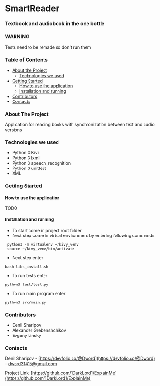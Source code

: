 # SmartReader
### Textbook and audiobook in the one bottle

### WARNING
Tests need to be remade so don't run them

<!-- TABLE OF CONTENTS -->
### Table of Contents

* [About the Project](#about-the-project)
  * [Technologies we used](#technologies-we-used)
* [Getting Started](#getting-started)
  * [How to use the application](#how-to-use-the-application)
  * [Installation and running](#installation-and-running)
* [Contributors](#contributors)
* [Contacts](#contacts)



<!-- ABOUT THE PROJECT -->
### About The Project
Application for reading books with synchronization between text and audio versions

### Technologies we used
* Python 3 Kivi
* Python 3 lxml
* Python 3 speech_recognition
* Python 3 unittest
* XML

<!-- GETTING STARTED -->
### Getting Started

#### How to use the application
TODO

#### Installation and running
* To start come in project root folder
* Next step come in virtual environment by entering following commands
```
 python3 -m virtualenv ~/kivy_venv
 source ~/kivy_venv/bin/activate
```
* Next step enter
```
bash libs_install.sh
```
* To run tests enter
```
python3 test/test.py
```
* To run main program enter
```
python3 src/main.py
```

### Contributors
* Denil Sharipov
* Alexander Grebenshchikov
* Evgeny Linsky

<!-- CONTACT -->
### Contacts
Denil Sharipov - [https://devfolio.co/@Dword](https://devfolio.co/@Dword) - dword31415@gmail.com

Project Link: [https://github.com/1DarkLord1/ExplainMe](https://github.com/1DarkLord1/ExplainMe)
